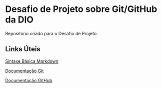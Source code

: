 # Desafio de Projeto sobre Git/GitHub da DIO
Repositório criado para o Desafio de Projeto.

## Links Úteis
[Sintaxe Básica Markdown](https://www.markdownguide.org/basic-syntax/)

[Documentação Git](https://git-scm.com/doc)

[Documentação GitHub](https://docs.github.com/pt/get-started/quickstart/hello-world)
